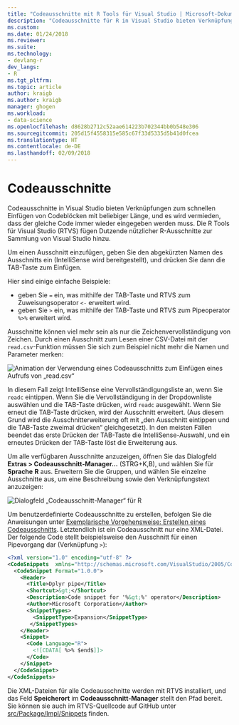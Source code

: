 ```yaml
---
title: "Codeausschnitte mit R Tools für Visual Studio | Microsoft-Dokumentation"
description: "Codeausschnitte für R in Visual Studio bieten Verknüpfungen zum schnellen Einfügen von Codeblöcken mit beliebiger Länge – so kann das wiederholte Eingeben von ähnlichem Code vermieden werden."
ms.custom: 
ms.date: 01/24/2018
ms.reviewer: 
ms.suite: 
ms.technology:
- devlang-r
dev_langs:
- R
ms.tgt_pltfrm: 
ms.topic: article
author: kraigb
ms.author: kraigb
manager: ghogen
ms.workload:
- data-science
ms.openlocfilehash: d8628b2712c52aae614223b702344bb0b548e306
ms.sourcegitcommit: 205d15f4558315e585c67f33d5335d5b41d0fcea
ms.translationtype: HT
ms.contentlocale: de-DE
ms.lasthandoff: 02/09/2018
---
```

# <a name="code-snippets"></a>Codeausschnitte

Codeausschnitte in Visual Studio bieten Verknüpfungen zum schnellen Einfügen von Codeblöcken mit beliebiger Länge, und es wird vermieden, dass der gleiche Code immer wieder eingegeben werden muss. Die R Tools für Visual Studio (RTVS) fügen Dutzende nützlicher R-Ausschnitte zur Sammlung von Visual Studio hinzu.

Um einen Ausschnitt einzufügen, geben Sie den abgekürzten Namen des Ausschnitts ein (IntelliSense wird bereitgestellt), und drücken Sie dann die TAB-Taste zum Einfügen.

Hier sind einige einfache Beispiele:

- geben Sie `=` ein, was mithilfe der TAB-Taste und RTVS zum Zuweisungsoperator `<-` erweitert wird.
- geben Sie `>` ein, was mithilfe der TAB-Taste und RTVS zum Pipeoperator `%>%` erweitert wird.

Ausschnitte können viel mehr sein als nur die Zeichenvervollständigung von Zeichen. Durch einen Ausschnitt zum Lesen einer CSV-Datei mit der `read.csv`-Funktion müssen Sie sich zum Beispiel nicht mehr die Namen und Parameter merken:

![Animation der Verwendung eines Codeausschnitts zum Einfügen eines Aufrufs von „read.csv“](media/code-snippet-expansion.gif)

In diesem Fall zeigt IntelliSense eine Vervollständigungsliste an, wenn Sie `readc` eintippen. Wenn Sie die Vervollständigung in der Dropdownliste auswählen und die TAB-Taste drücken, wird `readc` ausgewählt. Wenn Sie erneut die TAB-Taste drücken, wird der Ausschnitt erweitert. (Aus diesem Grund wird die Ausschnitterweiterung oft mit „den Ausschnitt eintippen und die TAB-Taste zweimal drücken“ gleichgesetzt). In den meisten Fällen beendet das erste Drücken der TAB-Taste die IntelliSense-Auswahl, und ein erneutes Drücken der TAB-Taste löst die Erweiterung aus.

Um alle verfügbaren Ausschnitte anzuzeigen, öffnen Sie das Dialogfeld **Extras > Codeausschnitt-Manager...** (STRG+K,B), und wählen Sie für **Sprache** **R** aus. Erweitern Sie die Gruppen, und wählen Sie einzelne Ausschnitte aus, um eine Beschreibung sowie den Verknüpfungstext anzuzeigen:

![Dialogfeld „Codeausschnitt-Manager“ für R](media/code-snippet-dialog.png)

Um benutzerdefinierte Codeausschnitte zu erstellen, befolgen Sie die Anweisungen unter [Exemplarische Vorgehensweise: Erstellen eines Codeausschnitts](../ide/walkthrough-creating-a-code-snippet.md). Letztendlich ist ein Codeausschnitt nur eine XML-Datei. Der folgende Code stellt beispielsweise den Ausschnitt für einen Pipevorgang dar (Verknüpfung `>`):

```xml
<?xml version="1.0" encoding="utf-8" ?>
<CodeSnippets  xmlns="http://schemas.microsoft.com/VisualStudio/2005/CodeSnippet">
  <CodeSnippet Format="1.0.0">
    <Header>
      <Title>Dplyr pipe</Title>
      <Shortcut>&gt;</Shortcut>
      <Description>Code snippet for '%&gt;%' operator</Description>
      <Author>Microsoft Corporation</Author>
      <SnippetTypes>
        <SnippetType>Expansion</SnippetType>
       </SnippetTypes>
    </Header>
    <Snippet>
      <Code Language="R">
        <![CDATA[ %>% $end$]]>
      </Code>
    </Snippet>
  </CodeSnippet>
</CodeSnippets>
```

Die XML-Dateien für alle Codeausschnitte werden mit RTVS installiert, und das Feld **Speicherort** im **Codeausschnitt-Manager** stellt den Pfad bereit. Sie können sie auch im RTVS-Quellcode auf GitHub unter [src/Package/Impl/Snippets](https://github.com/Microsoft/RTVS/tree/master/src/Package/Impl/Snippets) finden.
